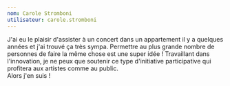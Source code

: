 ```yaml
---
nom: Carole Stromboni
utilisateur: carole.stromboni
---
```

<p>
  J'ai eu le plaisir d'assister à un concert dans un appartement il y a quelques années et j'ai trouvé ça très sympa. Permettre au plus grande nombre de personnes de faire la même chose est une super idée ! Travaillant dans l'innovation, je ne peux que soutenir ce type d'initiative participative qui profitera aux artistes comme au public.<br/>
  Alors j'en suis !
</p> 
<br/>
